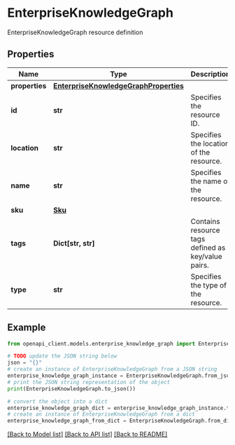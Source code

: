 # EnterpriseKnowledgeGraph

EnterpriseKnowledgeGraph resource definition

## Properties

Name | Type | Description | Notes
------------ | ------------- | ------------- | -------------
**properties** | [**EnterpriseKnowledgeGraphProperties**](EnterpriseKnowledgeGraphProperties.md) |  | [optional] 
**id** | **str** | Specifies the resource ID. | [optional] [readonly] 
**location** | **str** | Specifies the location of the resource. | [optional] 
**name** | **str** | Specifies the name of the resource. | [optional] [readonly] 
**sku** | [**Sku**](Sku.md) |  | [optional] 
**tags** | **Dict[str, str]** | Contains resource tags defined as key/value pairs. | [optional] 
**type** | **str** | Specifies the type of the resource. | [optional] [readonly] 

## Example

```python
from openapi_client.models.enterprise_knowledge_graph import EnterpriseKnowledgeGraph

# TODO update the JSON string below
json = "{}"
# create an instance of EnterpriseKnowledgeGraph from a JSON string
enterprise_knowledge_graph_instance = EnterpriseKnowledgeGraph.from_json(json)
# print the JSON string representation of the object
print(EnterpriseKnowledgeGraph.to_json())

# convert the object into a dict
enterprise_knowledge_graph_dict = enterprise_knowledge_graph_instance.to_dict()
# create an instance of EnterpriseKnowledgeGraph from a dict
enterprise_knowledge_graph_from_dict = EnterpriseKnowledgeGraph.from_dict(enterprise_knowledge_graph_dict)
```
[[Back to Model list]](../README.md#documentation-for-models) [[Back to API list]](../README.md#documentation-for-api-endpoints) [[Back to README]](../README.md)


